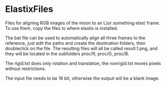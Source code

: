 # ElastixFiles

Files for aligning RGB images of the moon to an L(or something else) frame. To use them, copy the files to where elastix is installed.

The bat file can be used to automatically align all three frames to the reference, just edit the paths and create the destination folders, then doubleclick on the file. The resulting files will all be called result.1.png, and they will be located in the subfolders proc/R, proc/G, proc/B.

The rigid.txt  does only rotation and translation, the nonrigid.txt moves pixels without restrictions.

The input file needs to be 16 bit, otherwise the output will be a blank image.
